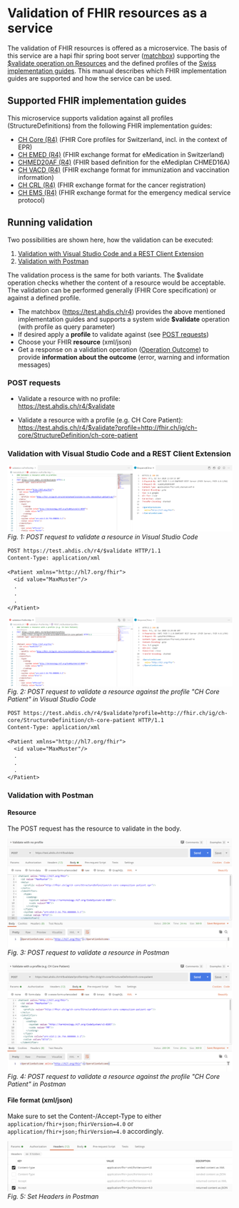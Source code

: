 # Validation of FHIR resources as a service

The validation of FHIR resources is offered as a microservice. The basis of this service are a hapi fhir spring boot server ([matchbox](https://github.com/ahdis/matchbox)) supporting the [$validate operation on Resources](https://www.hl7.org/fhir/resource-operation-validate.html) and the defined profiles of the [Swiss implementation guides](http://fhir.ch/).
This manual describes which FHIR implementation guides are supported and how the service can be used. 

## Supported FHIR implementation guides
This microservice supports validation against all profiles (StructureDefinitions) from the following FHIR implementation guides:

* [CH Core (R4)](http://fhir.ch/ig/ch-core/index.html) (FHIR Core profiles for Switzerland, incl. in the context of EPR)   
* [CH EMED (R4)](http://fhir.ch/ig/ch-emed/index.html) (FHIR exchange format for eMedication in Switzerland)
* [CHMED20AF (R4)](http://chmed20af.emediplan.ch/) (FHIR based definition for the eMediplan CHMED16A)
* [CH VACD (R4)](http://fhir.ch/ig/ch-vacd/index.html) (FHIR exchange format for immunization and vaccination information)
* [CH CRL (R4)](http://fhir.ch/ig/ch-crl/index.html) (FHIR exchange format for the cancer registration)
* [CH EMS (R4)](http://fhir.ch/ig/ch-ems/index.html) (FHIR exchange format for the emergency medical service protocol) 


## Running validation

Two possibilities are shown here, how the validation can be executed:
1. [Validation with Visual Studio Code and a REST Client Extension](#validation-with-visual-studio-code-and-a-rest-client-extension)
2. [Validation with Postman](#validation-with-postman)

The validation process is the same for both variants. The $validate operation checks whether the content of a resource would be acceptable. The validation can be performed generally (FHIR Core specification) or against a defined profile.

* The matchbox (https://test.ahdis.ch/r4) provides the above mentioned implementation guides and supports a system wide **$validate** operation (with profile as query parameter)
* If desired apply a **profile** to validate against (see [POST requests](#post-requests))
* Choose your FHIR **resource** (xml/json)
* Get a response on a validation operation ([Operation Outcome](https://www.hl7.org/fhir/operationoutcome.html)) to provide **information about the outcome** (error, warning and information messages)

### POST requests

* Validate a resource with no profile:   
   https://test.ahdis.ch/r4/$validate

* Validate a resource with a profile (e.g. CH Core Patient):   
   https://test.ahdis.ch/r4/$validate?profile=http://fhir.ch/ig/ch-core/StructureDefinition/ch-core-patient


### Validation with Visual Studio Code and a REST Client Extension
![POST request](https://github.com/ahdis/test.ahdis.ch/blob/master/images/Validation-noProfile-VSCode.png)
*Fig. 1: POST request to validate a resource in Visual Studio Code*

```
POST https://test.ahdis.ch/r4/$validate HTTP/1.1
Content-Type: application/xml

<Patient xmlns="http://hl7.org/fhir">
  <id value="MaxMuster"/>
  .
  .
  .
</Patient>
```

![POST request](https://github.com/ahdis/test.ahdis.ch/blob/master/images/Validation-Profile-VSCode.png)
*Fig. 2: POST request to validate a resource against the profile "CH Core Patient" in Visual Studio Code*

```
POST https://test.ahdis.ch/r4/$validate?profile=http://fhir.ch/ig/ch-core/StructureDefinition/ch-core-patient HTTP/1.1
Content-Type: application/xml

<Patient xmlns="http://hl7.org/fhir">
  <id value="MaxMuster"/>
  .
  .
  .
</Patient>
```

### Validation with Postman

#### Resource
The POST request has the resource to validate in the body.

![POST request](https://github.com/ahdis/test.ahdis.ch/blob/master/images/Validation-noProfile.png)
*Fig. 3: POST request to validate a resource in Postman*

![POST request](https://github.com/ahdis/test.ahdis.ch/blob/master/images/Validation-Profile.png)
*Fig. 4: POST request to validate a resource against the profile "CH Core Patient" in Postman*

#### File format (xml/json)
Make sure to set the Content-/Accept-Type to either `application/fhir+json;fhirVersion=4.0` or `application/fhir+json;fhirVersion=4.0` accordingly.

![Headers](https://github.com/ahdis/test.ahdis.ch/blob/master/images/Transformation-Headers.png)
*Fig. 5: Set Headers in Postman*
